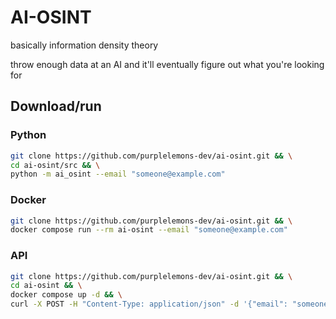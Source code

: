 # AI-OSINT

basically information density theory

throw enough data at an AI and it'll eventually figure out what you're looking for

## Download/run

### Python
```bash
git clone https://github.com/purplelemons-dev/ai-osint.git && \
cd ai-osint/src && \
python -m ai_osint --email "someone@example.com"
```

### Docker
```bash
git clone https://github.com/purplelemons-dev/ai-osint.git && \
docker compose run --rm ai-osint --email "someone@example.com"
```

### API
```bash
git clone https://github.com/purplelemons-dev/ai-osint.git && \
cd ai-osint && \
docker compose up -d && \
curl -X POST -H "Content-Type: application/json" -d '{"email": "someone@example.com"}' http://localhost:10021/
```
